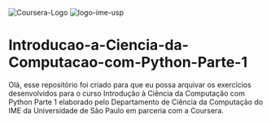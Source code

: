 ![Coursera-Logo](https://user-images.githubusercontent.com/54452856/122402237-ac9ae680-cf53-11eb-89df-01419ee4f195.jpg)
![logo-ime-usp](https://user-images.githubusercontent.com/54452856/122402239-adcc1380-cf53-11eb-9b60-0f09fc0cae9f.png)

# Introducao-a-Ciencia-da-Computacao-com-Python-Parte-1
Olá, esse repositório foi criado para que eu possa arquivar os exercícios desenvolvidos para o curso Introdução à Ciência da Computação com Python Parte 1 elaborado pelo Departamento de Ciência da Computação do IME da Universidade de São Paulo em parceria com a Coursera.
